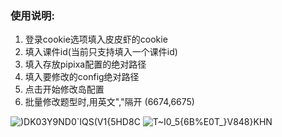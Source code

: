 ### 使用说明:
1. 登录cookie选项填入皮皮虾的cookie
2. 填入课件id(当前只支持填入一个课件id)
3. 填入存放pipixa配置的绝对路径
4. 填入要修改的config绝对路径
5. 点击开始修改岛配置
6. 批量修改题型时,用英文","隔开 (6674,6675)

![)DK03Y9ND0`IQS(V1{5HD8C](https://user-images.githubusercontent.com/78841286/156691598-b5e3e29b-3d9f-4e47-b970-7c99fc764cf6.png)
![T~I0_5{6B%E0T_}V848}KHN](https://user-images.githubusercontent.com/78841286/156691604-f89e9d5e-a5bc-4895-a92a-72f5384a0a70.png)
